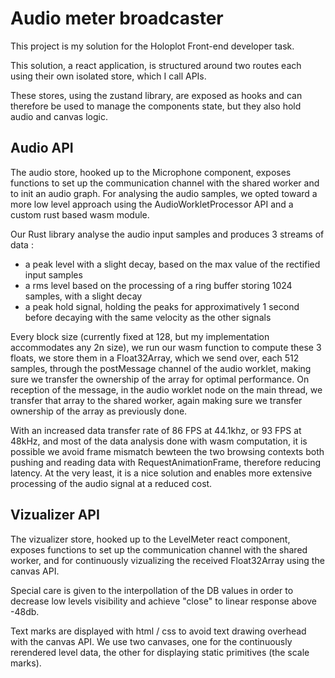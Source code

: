 # Audio meter broadcaster

This project is my solution for the Holoplot Front-end developer task.

This solution, a react application, is structured around two routes each using their own isolated store, which I call APIs.

These stores, using the zustand library, are exposed as hooks and can therefore be used to manage the components state, but they also hold audio and canvas logic.

## Audio API

The audio store, hooked up to the Microphone component, exposes functions to set up the communication channel with the shared worker and to init an audio graph. For analysing the audio samples, we opted toward a more low level approach using the AudioWorkletProcessor API and a custom rust based wasm module.

Our Rust library analyse the audio input samples and produces 3 streams of data :
- a peak level with a slight decay, based on the max value of the rectified input samples
- a rms level based on the processing of a ring buffer storing 1024 samples, with a slight decay
- a peak hold signal, holding the peaks for approximatively 1 second before decaying with the same velocity as the other signals

Every block size (currently fixed at 128, but my implementation accommodates any 2n size),
we run our wasm function to compute these 3 floats, we store them in a Float32Array, which we send over, each 512 samples, through the postMessage channel of the audio worklet, making sure we transfer the ownership of the array for optimal performance. On reception of the message, in the audio worklet node on the main thread, we transfer that array to the shared worker, again making sure we transfer ownership of the array as previously done.

With an increased data transfer rate of 86 FPS at 44.1khz, or 93 FPS at 48kHz, and most of the data analysis done with wasm computation, it is possible we avoid frame mismatch bewteen the two browsing contexts both pushing and reading data with RequestAnimationFrame, therefore reducing latency. At the very least, it is a nice solution and enables more extensive processing of the audio signal at a reduced cost.

## Vizualizer API

The vizualizer store, hooked up to the LevelMeter react component, exposes functions to set up the communication channel with the shared worker, and for continuously vizualizing the received Float32Array using the canvas API.

Special care is given to the interpollation of the DB values in order to decrease low levels visibility and achieve "close" to linear response above -48db.

Text marks are displayed with html / css to avoid text drawing overhead with the canvas API. We use two canvases, one for the continuously rerendered level data, the other for displaying static primitives (the scale marks).

